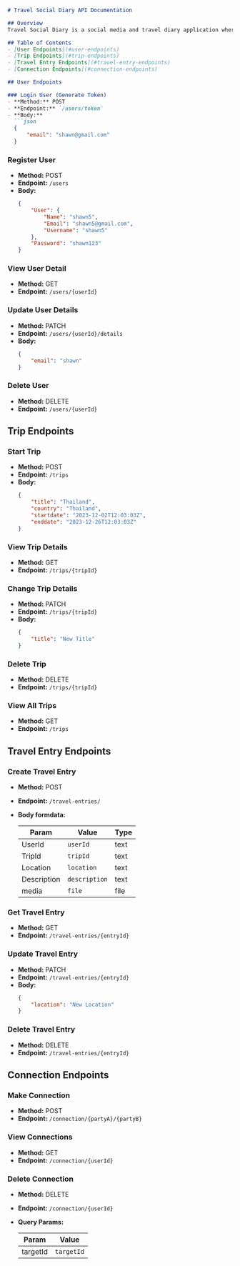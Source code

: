 ```markdown
# Travel Social Diary API Documentation

## Overview
Travel Social Diary is a social media and travel diary application where users can record their travels in a diary format. Followers can comment on and like their entries.

## Table of Contents
- [User Endpoints](#user-endpoints)
- [Trip Endpoints](#trip-endpoints)
- [Travel Entry Endpoints](#travel-entry-endpoints)
- [Connection Endpoints](#connection-endpoints)

## User Endpoints

### Login User (Generate Token)
- **Method:** POST
- **Endpoint:** `/users/token`
- **Body:**
  ```json
  {
      "email": "shawn@gmail.com"
  }
  ```

### Register User
- **Method:** POST
- **Endpoint:** `/users`
- **Body:**
  ```json
  {
      "User": {
          "Name": "shawn5",
          "Email": "shawn5@gmail.com",
          "Username": "shawn5"
      },
      "Password": "shawn123"
  }
  ```

### View User Detail
- **Method:** GET
- **Endpoint:** `/users/{userId}`

### Update User Details
- **Method:** PATCH
- **Endpoint:** `/users/{userId}/details`
- **Body:**
  ```json
  {
      "email": "shawn"
  }
  ```

### Delete User
- **Method:** DELETE
- **Endpoint:** `/users/{userId}`

## Trip Endpoints

### Start Trip
- **Method:** POST
- **Endpoint:** `/trips`
- **Body:**
  ```json
  {
      "title": "Thailand",
      "country": "Thailand",
      "startdate": "2023-12-02T12:03:03Z",
      "enddate": "2023-12-26T12:03:03Z"
  }
  ```

### View Trip Details
- **Method:** GET
- **Endpoint:** `/trips/{tripId}`

### Change Trip Details
- **Method:** PATCH
- **Endpoint:** `/trips/{tripId}`
- **Body:**
  ```json
  {
      "title": "New Title" 
  }
  ```

### Delete Trip
- **Method:** DELETE
- **Endpoint:** `/trips/{tripId}`

### View All Trips
- **Method:** GET
- **Endpoint:** `/trips`

## Travel Entry Endpoints

### Create Travel Entry
- **Method:** POST
- **Endpoint:** `/travel-entries/`
- **Body formdata:**

  | Param | Value | Type |
  | ----- | ----- | ---- |
  | UserId | `userId` | text |
  | TripId | `tripId` | text |
  | Location | `location` | text |
  | Description | `description` | text |
  | media | `file` | file |

### Get Travel Entry
- **Method:** GET
- **Endpoint:** `/travel-entries/{entryId}`

### Update Travel Entry
- **Method:** PATCH
- **Endpoint:** `/travel-entries/{entryId}`
- **Body:**
  ```json
  {
      "location": "New Location"
  }
  ```

### Delete Travel Entry
- **Method:** DELETE
- **Endpoint:** `/travel-entries/{entryId}`

## Connection Endpoints

### Make Connection
- **Method:** POST
- **Endpoint:** `/connection/{partyA}/{partyB}`

### View Connections
- **Method:** GET
- **Endpoint:** `/connection/{userId}`

### Delete Connection
- **Method:** DELETE
- **Endpoint:** `/connection/{userId}`
- **Query Params:**
  
  | Param | Value |
  | ----- | ----- |
  | targetId | `targetId` |


